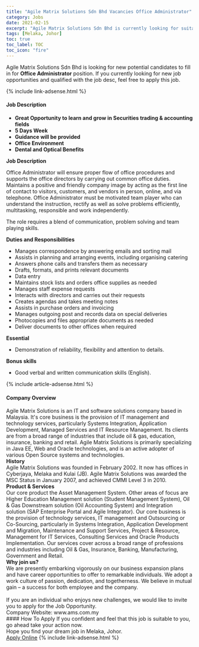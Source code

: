 ```yaml
---
title: "Agile Matrix Solutions Sdn Bhd Vacancies Office Administrator" 
category: Jobs 
date: 2021-02-15 
excerpt: "Agile Matrix Solutions Sdn Bhd is currently looking for suitable person to fill in the Office Administrator which based in Melaka, Johor" 
tags: [Melaka, Johor] 
toc: true 
toc_label: TOC 
toc_icon: "fire" 
--- 
```


<p>Agile Matrix Solutions Sdn Bhd is looking for new potential candidates to fill in for <b>Office Administrator</b> position. If you currently looking for new job opportunities and qualified with the job desc, feel free to apply this job.
</p>{% include link-adsense.html %} 
<div><div><h4>Job Description</h4></div><div><div><span><div><ul><li><strong>Great Opportunity to learn and grow in Securities trading &amp; accounting fields</strong></li><li><strong>5 Days Week</strong></li><li><strong>Guidance will be provided</strong></li><li><strong>Office Environment</strong></li><li><strong>Dental and Optical Benefits&#160;</strong></li></ul><p><strong>Job Description</strong></p><p>Office Administrator will ensure proper flow of office procedures and supports the office directors by carrying out common office duties. Maintains a positive and friendly company image by acting as the first line of contact to visitors, customers, and vendors in person, online, and via telephone. Office Administrator must be motivated team player who can understand the instruction, rectify as well as solve problems efficiently, multitasking, responsible and work independently.</p><p>The role requires a blend of communication, problem solving and team playing skills.</p><p><strong>Duties and Responsibilities</strong></p><ul><li>Manages correspondence by answering emails and sorting mail</li><li>Assists in planning and arranging events, including organising catering</li><li>Answers phone calls and transfers them as necessary</li><li>Drafts, formats, and prints relevant documents</li><li>Data entry</li><li>Maintains stock lists and orders office supplies as needed</li><li>Manages staff expense requests</li><li>Interacts with directors and carries out their requests</li><li>Creates agendas and takes meeting notes</li><li>Assists in purchase orders and invoicing</li><li>Manages outgoing post and records data on special deliveries</li><li>Photocopies and files appropriate documents as needed</li><li>Deliver documents to other offices when required</li></ul><p><strong>Essential</strong></p><ul><li>Demonstration of reliability, flexibility and attention to details.</li></ul><p><strong>Bonus skills</strong></p><ul><li>Good verbal and written communication skills (English).</li></ul></div></span></div></div></div> 
{% include article-adsense.html %} 
<div><div><h4>Company Overview</h4></div><div><div><span><div><div>
<div>
<div>
<div>Agile Matrix Solutions is an IT and software solutions company based in Malaysia. It's core business is the provision of IT management and technology services, particularly Systems Integration, Application Development, Managed Services and IT Resource Management. Its clients are from a broad range of industries that include oil &amp; gas, education, insurance, banking and retail. Agile Matrix Solutions is primarily specializing in Java EE, Web and Oracle technologies, and is an active adopter of various Open Source systems and technologies.</div>
<div><strong>History</strong></div>
<div>Agile Matrix Solutions was founded in February 2002. It now has offices in Cyberjaya, Melaka and Kulai (JB). Agile Matrix Solutions was awarded the MSC Status in January 2007, and achieved CMMI Level 3 in 2010.</div>
<div><strong>Product &amp; Services</strong></div>
<div>Our core product the Asset Management System. Other areas of focus are Higher Education Management solution (Student Management System), Oil &amp; Gas Downstream solution (Oil Accounting System) and Integration solution (SAP Enterprise Portal and Agile Integrator). Our core business is the provision of technology services, IT management and Outsourcing or Co-Sourcing, particularly in Systems Integration, Application Development and Migration, Maintenance and Support Services, Project &amp; Resource, Management for IT Services, Consulting Services and Oracle Products Implementation. Our services cover across a broad range of professions and industries including Oil &amp; Gas, Insurance, Banking, Manufacturing, Government and Retail.</div>
<div><strong>Why join us?</strong></div>
<div>We are presently embarking vigorously on our business expansion plans and have career opportunities to offer to remarkable individuals. We adopt a work culture of passion, dedication, and togetherness. We believe in mutual gain &#8211; a success for both employee and the company.</div>
<div><br>
If you are an individual who enjoys new challenges, we would like to invite you to apply for the Job Opportunity.</div>
<div>Company Website: www.ams.com.my</div>
</div>
</div>
</div></div></span></div></div></div> 
#### How To Apply 
If you confident and feel that this job is suitable to you, go ahead take your action now. <br/> 
Hope you find your dream job in Melaka, Johor. <br/> 
<a href="https://www.jobstreet.com.my/en/job/office-administrator-4481763?jobId=jobstreet-my-job-4481763&" class="btn btn--info" target="_blank" rel="nofollow noopenner">Apply Online</a> 
{% include link-adsense.html %} 
